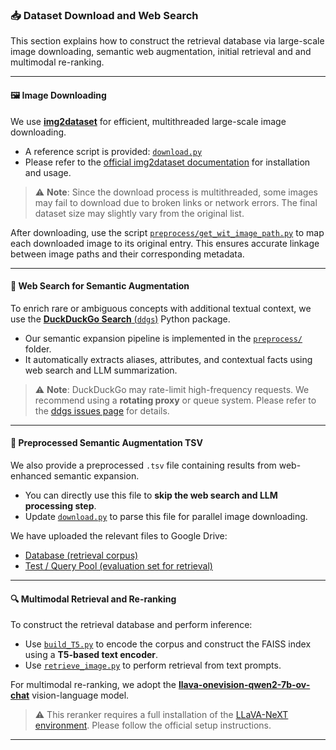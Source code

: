 ### 📥 Dataset Download and Web Search

This section explains how to construct the retrieval database via large-scale image downloading, semantic web augmentation, initial retrieval and and multimodal re-ranking.

---

#### 🖼️ Image Downloading

We use [**img2dataset**](https://github.com/rom1504/img2dataset) for efficient, multithreaded large-scale image downloading.

- A reference script is provided: [`download.py`](./download.py)
- Please refer to the [official img2dataset documentation](https://github.com/rom1504/img2dataset) for installation and usage.

> ⚠️ **Note**: Since the download process is multithreaded, some images may fail to download due to broken links or network errors. The final dataset size may slightly vary from the original list.

After downloading, use the script [`preprocess/get_wit_image_path.py`](./preprocess/get_wit_image_path.py) to map each downloaded image to its original entry. This ensures accurate linkage between image paths and their corresponding metadata.

---

#### 🧠 Web Search for Semantic Augmentation

To enrich rare or ambiguous concepts with additional textual context, we use the [**DuckDuckGo Search** (`ddgs`)](https://github.com/deedy5/ddgs) Python package.

- Our semantic expansion pipeline is implemented in the [`preprocess/`](./preprocess) folder.
- It automatically extracts aliases, attributes, and contextual facts using web search and LLM summarization.

> ⚠️ **Note**: DuckDuckGo may rate-limit high-frequency requests. We recommend using a **rotating proxy** or queue system. Please refer to the [ddgs issues page](https://github.com/deedy5/ddgs/issues) for details.

---

#### 📄 Preprocessed Semantic Augmentation TSV

We also provide a preprocessed `.tsv` file containing results from web-enhanced semantic expansion.

- You can directly use this file to **skip the web search and LLM processing step**.
- Update [`download.py`](./download.py) to parse this file for parallel image downloading.

We have uploaded the relevant files to Google Drive:  
- [Database (retrieval corpus)](https://drive.google.com/file/d/1-WCeUixccpM9PrQ-XrLJ4wZ5efzfRVxN/view?usp=drive_link)  
- [Test / Query Pool (evaluation set for retrieval)](https://drive.google.com/file/d/1x_zIBO4Lf_aFt2mHAROD1smdQRm1zCLS/view?usp=drive_link)  
---

#### 🔍 Multimodal Retrieval and Re-ranking

To construct the retrieval database and perform inference:

- Use [`build_T5.py`](./build_T5.py) to encode the corpus and construct the FAISS index using a **T5-based text encoder**.
- Use [`retrieve_image.py`](./retrieve_image.py) to perform retrieval from text prompts.

For multimodal re-ranking, we adopt the [**llava-onevision-qwen2-7b-ov-chat**](https://huggingface.co/lmms-lab/llava-onevision-qwen2-7b-ov) vision-language model.

> ⚠️ This reranker requires a full installation of the [LLaVA-NeXT environment](https://github.com/LLaVA-VL/LLaVA-NeXT?tab=readme-ov-file). Please follow the official setup instructions.

---
